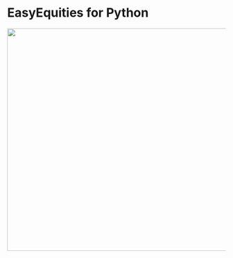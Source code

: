 # EasyEquities for Python

<p align="center">
  <img width="512" src="https://github.com/lohanjs/images/blob/main/EasyEquities.png?raw=true"
</p>


